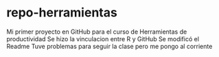 # repo-herramientas
Mi primer proyecto en GitHub para el curso de Herramientas de productividad
Se hizo la vinculacion entre R y GitHub
Se modificó el Readme
Tuve problemas para seguir la clase pero me pongo al corriente
